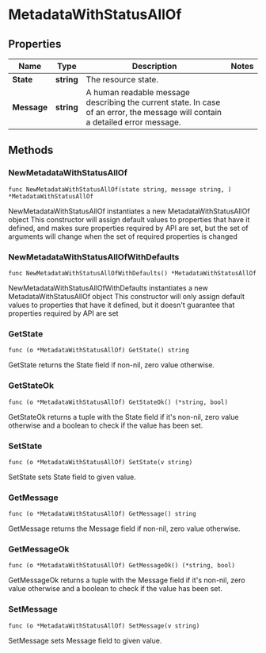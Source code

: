 # MetadataWithStatusAllOf

## Properties

|Name | Type | Description | Notes|
|------------ | ------------- | ------------- | -------------|
|**State** | **string** | The resource state. | |
|**Message** | **string** | A human readable message describing the current state. In case of an error, the message will contain a detailed error message.  | |

## Methods

### NewMetadataWithStatusAllOf

`func NewMetadataWithStatusAllOf(state string, message string, ) *MetadataWithStatusAllOf`

NewMetadataWithStatusAllOf instantiates a new MetadataWithStatusAllOf object
This constructor will assign default values to properties that have it defined,
and makes sure properties required by API are set, but the set of arguments
will change when the set of required properties is changed

### NewMetadataWithStatusAllOfWithDefaults

`func NewMetadataWithStatusAllOfWithDefaults() *MetadataWithStatusAllOf`

NewMetadataWithStatusAllOfWithDefaults instantiates a new MetadataWithStatusAllOf object
This constructor will only assign default values to properties that have it defined,
but it doesn't guarantee that properties required by API are set

### GetState

`func (o *MetadataWithStatusAllOf) GetState() string`

GetState returns the State field if non-nil, zero value otherwise.

### GetStateOk

`func (o *MetadataWithStatusAllOf) GetStateOk() (*string, bool)`

GetStateOk returns a tuple with the State field if it's non-nil, zero value otherwise
and a boolean to check if the value has been set.

### SetState

`func (o *MetadataWithStatusAllOf) SetState(v string)`

SetState sets State field to given value.


### GetMessage

`func (o *MetadataWithStatusAllOf) GetMessage() string`

GetMessage returns the Message field if non-nil, zero value otherwise.

### GetMessageOk

`func (o *MetadataWithStatusAllOf) GetMessageOk() (*string, bool)`

GetMessageOk returns a tuple with the Message field if it's non-nil, zero value otherwise
and a boolean to check if the value has been set.

### SetMessage

`func (o *MetadataWithStatusAllOf) SetMessage(v string)`

SetMessage sets Message field to given value.




